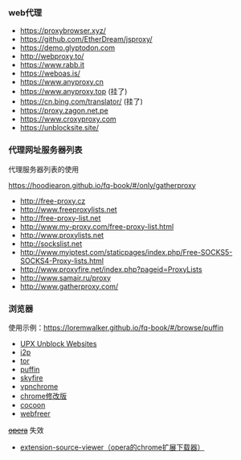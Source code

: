 ### web代理

* https://proxybrowser.xyz/
* https://github.com/EtherDream/jsproxy/
* https://demo.glyptodon.com
* http://webproxy.to/
* https://www.rabb.it
* https://weboas.is/
* https://www.anyproxy.cn
* https://www.anyproxy.top (挂了)
* https://cn.bing.com/translator/ (挂了)
* https://proxy.zagon.net.pe
* https://www.croxyproxy.com
* https://unblocksite.site/

### 代理网址服务器列表

代理服务器列表的使用

https://hoodiearon.github.io/fq-book/#/only/gatherproxy

* http://free-proxy.cz
* http://www.freeproxylists.net
* http://free-proxy-list.net
* http://www.my-proxy.com/free-proxy-list.html
* http://www.proxylists.net
* http://sockslist.net
* http://www.myiptest.com/staticpages/index.php/Free-SOCKS5-SOCKS4-Proxy-lists.html
* http://www.proxyfire.net/index.php?pageid=ProxyLists
* http://www.samair.ru/proxy
* http://www.gatherproxy.com/

### 浏览器

使用示例：https://loremwalker.github.io/fq-book/#/browse/puffin

* [UPX Unblock Websites](https://softstribe.com/app/pc/download-install-net-upx-proxy-browser-windows-mac-os)
* [i2p](https://geti2p.net/zh/download)
* [tor](https://www.torproject.org)
* [puffin](https://www.puffinbrowser.com/)
* [skyfire](https://www.skyfireapp.com/android)
* [vpnchrome](https://www.freevpn.pw/en/)
* [chrome修改版](https://free-vpn.github.io/chrome/)
* [cocoon](https://getcocoon.com/support/download)
* [webfreer](https://www.webfreer.com/)

<s>[opera](https://www.opera.com/zh-cn)</s> 失效
  * [extension-source-viewer（opera的chrome扩展下载器）](https://addons.opera.com/zh-cn/extensions/details/extension-source-viewer/)
